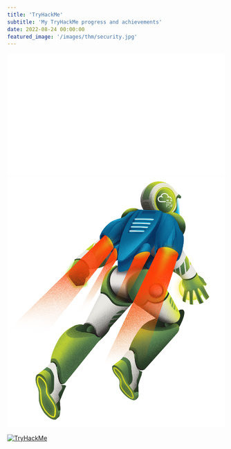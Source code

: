 ```yaml
---
title: 'TryHackMe'
subtitle: 'My TryHackMe progress and achievements'
date: 2022-08-24 00:00:00
featured_image: '/images/thm/security.jpg'
---
```


![TryHackMe](/images/thm/logo_0.png)![TryHackMe](/images/thm/logo_1.png)

[![TryHackMe](https://tryhackme-badges.s3.amazonaws.com/ITronin.png "My TryHackMe profile")](https://tryhackme.com/p/ITronin)
